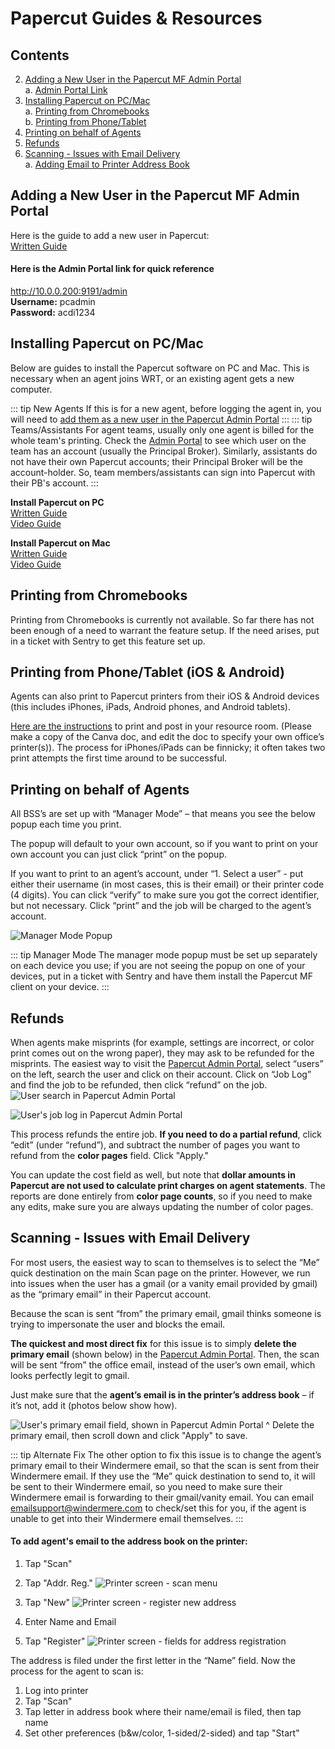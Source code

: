 # Papercut Guides & Resources

## Contents
2. [Adding a New User in the Papercut MF Admin Portal](#adding-a-new-user-in-the-papercut-mf-admin-portal)  
    a. [Admin Portal Link](#here-is-the-admin-portal-link-for-quick-reference)
1. [Installing Papercut on PC/Mac](#installing-papercut-on-pc-mac)  
    a. [Printing from Chromebooks](#printing-from-chromebooks)  
    b. [Printing from Phone/Tablet](#printing-from-phone-tablet-ios-android)
3. [Printing on behalf of Agents](#printing-on-behalf-of-agents)
4. [Refunds](#refunds)
5. [Scanning - Issues with Email Delivery](#scanning-issues-with-email-delivery)  
    a. [Adding Email to Printer Address Book](#to-add-agent-s-email-to-the-address-book-on-the-printer)

## Adding a New User in the Papercut MF Admin Portal
Here is the guide to add a new user in Papercut:  
[Written Guide](https://www.canva.com/design/DAGJ7TbUj3c/RJ94n1_FGE-noaXTMMOzLw/edit?utm_content=DAGJ7TbUj3c&utm_campaign=designshare&utm_medium=link2&utm_source=sharebutton)  
#### Here is the Admin Portal link for quick reference
http://10.0.0.200:9191/admin  
**Username:** pcadmin  
**Password:** acdi1234

## Installing Papercut on PC/Mac
Below are guides to install the Papercut software on PC and Mac. This is necessary when an agent joins WRT, or an existing agent gets a new computer.

::: tip New Agents
If this is for a new agent, before logging the agent in, you will need to [add them as a new user in the Papercut Admin Portal](#adding-a-new-user-in-the-papercut-mf-admin-portal)
:::
::: tip Teams/Assistants
For agent teams, usually only one agent is billed for the whole team's printing. Check the [Admin Portal](http://10.0.0.200:9191/admin) to see which user on the team has an account (usually the Principal Broker). Similarly, assistants do not have their own Papercut accounts; their Principal Broker will be the account-holder. So, team members/assistants can sign into Papercut with their PB's account.
:::

**Install Papercut on PC**  
[Written Guide](https://www.canva.com/design/DAGIha6L88k/EQVFT18i0Ud0WJrXmwzzSg/edit?utm_content=DAGIha6L88k&utm_campaign=designshare&utm_medium=link2&utm_source=sharebutton)  
[Video Guide](https://www.loom.com/share/98a486aa94004ee783e0cfa9070e5d41?sid=f00680f4-45fc-4b70-9eb2-3ebbd0a25d00)  

**Install Papercut on Mac**  
[Written Guide](https://www.canva.com/design/DAGJ6ugsWkk/mDPO0rD1o9TGNRWT9KssKA/edit?utm_content=DAGJ6ugsWkk&utm_campaign=designshare&utm_medium=link2&utm_source=sharebutton)  
[Video Guide](https://www.loom.com/share/75b239615bb84db7a3eee49b00871056?sid=cd4bfb33-215c-401c-8b77-23b4dadf61b3)

## Printing from Chromebooks
Printing from Chromebooks is currently not available. So far there has not been enough of a need to warrant the feature setup. If the need arises, put in a ticket with Sentry to get this feature set up.   

## Printing from Phone/Tablet (iOS & Android)
Agents can also print to Papercut printers from their iOS & Android devices (this includes iPhones, iPads, Android phones, and Android tablets).  
  
[Here are the instructions](https://www.canva.com/design/DAGJL56iRkE/284orMFVLY1eZaOl8DCPrg/edit?utm_content=DAGJL56iRkE&utm_campaign=designshare&utm_medium=link2&utm_source=sharebutton) to print and post in your resource room. (Please make a copy of the Canva doc, and edit the doc to specify your own office’s printer(s)). The process for iPhones/iPads can be finnicky; it often takes two print attempts the first time around to be successful.

## Printing on behalf of Agents
All BSS’s are set up with “Manager Mode” – that means you see the below popup each time you print.  
  
The popup will default to your own account, so if you want to print on your own account you can just click “print” on the popup.  
  
If you want to print to an agent’s account, under “1. Select a user” - put either their username (in most cases, this is their email) or their printer code (4 digits). You can click “verify” to make sure you got the correct identifier, but not necessary. Click “print” and the job will be charged to the agent’s account.

![Manager Mode Popup](./images/manager-mode.png)

::: tip Manager Mode
The manager mode popup must be set up separately on each device you use; if you are not seeing the popup on one of your devices, put in a ticket with Sentry and have them install the Papercut MF client on your device.
:::

## Refunds
When agents make misprints (for example, settings are incorrect, or color print comes out on the wrong paper), they may ask to be refunded for the misprints. The easiest way to visit the [Papercut Admin Portal](http://10.0.0.200:9191/admin), select “users” on the left, search the user and click on their account. Click on “Job Log” and find the job to be refunded, then click “refund” on the job.
![User search in Papercut Admin Portal](./images/search-user.png)  

![User's job log in Papercut Admin Portal](./images/job-log.png)  

This process refunds the entire job. **If you need to do a partial refund**, click “edit” (under “refund”), and subtract the number of pages you want to refund from the **color pages** field. Click "Apply."  

You can update the cost field as well, but note that **dollar amounts in Papercut are not used to calculate print charges on agent statements**. The reports are done entirely from **color page counts**, so if you need to make any edits, make sure you are always updating the number of color pages.

## Scanning - Issues with Email Delivery
For most users, the easiest way to scan to themselves is to select the “Me” quick destination on the main Scan page on the printer. However, we run into issues when the user has a gmail (or a vanity email provided by gmail) as the “primary email” in their Papercut account.  

Because the scan is sent “from” the primary email, gmail thinks someone is trying to impersonate the user and blocks the email.  

**The quickest and most direct fix** for this issue is to simply **delete the primary email** (shown below) in the [Papercut Admin Portal](http://10.0.0.200:9191/admin). Then, the scan will be sent “from” the office email, instead of the user’s own email, which looks perfectly legit to gmail.  

Just make sure that the **agent’s email is in the printer’s address book** – if it’s not, add it (photos below show how).  

![User's primary email field, shown in Papercut Admin Portal](./images/primary-email.png)
^ Delete the primary email, then scroll down and click "Apply" to save.  

::: tip Alternate Fix
The other option to fix this issue is to change the agent’s primary email to their Windermere email, so that the scan is sent from their Windermere email. If they use the “Me” quick destination to send to, it will be sent to their Windermere email, so you need to make sure their Windermere email is forwarding to their gmail/vanity email. You can email emailsupport@windermere.com to check/set this for you, if the agent is unable to get into their Windermere email themselves.
:::  

#### To add agent's email to the address book on the printer:
1. Tap "Scan"
2. Tap "Addr. Reg."
![Printer screen - scan menu](./images/addr-reg.png)  

3. Tap "New"
![Printer screen - register new address](./images/new-reg.png)  

4. Enter Name and Email
5. Tap "Register"
![Printer screen - fields for address registration](./images/reg-name-email.png)  

The address is filed under the first letter in the “Name” field. Now the process for the agent to scan is:
1. Log into printer
2. Tap "Scan"
3. Tap letter in address book where their name/email is filed, then tap name
4. Set other preferences (b&w/color, 1-sided/2-sided) and tap "Start"